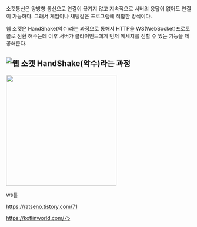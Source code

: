 소켓통신은 양방향 통신으로 연결이 끊기지 않고 지속적으로 서버의 응답이 없어도 연결이 가능하다. 그래서 게임이나 채팅같은 프로그램에 적합한 방식이다.


웹 소켓은 HandShake(악수)라는 과정으로 통해서 HTTP을 WS(WebSocket)프로토콜로 전환 해주는데 이후 서버가 클라이언트에게 먼저 메세지를 전할 수 있는 기능을 제공해준다.

## ![웹 소켓 HandShake(악수)라는 과정](https://img1.daumcdn.net/thumb/R1280x0/?scode=mtistory2&fname=https%3A%2F%2Fblog.kakaocdn.net%2Fdn%2FQK0cm%2FbtrpdrsVPwQ%2F73kWcKexpLAEqFK9ZAwYF1%2Fimg.png)

<img src="https://img1.daumcdn.net/thumb/R1280x0/?scode=mtistory2&fname=https%3A%2F%2Fblog.kakaocdn.net%2Fdn%2FcVDNBm%2Fbtrpdq1PR3b%2FK9hVXn0BzLsx72gEnXAqh0%2Fimg.png" width="300" height="300">

ws를 



https://ratseno.tistory.com/71

https://kotlinworld.com/75
